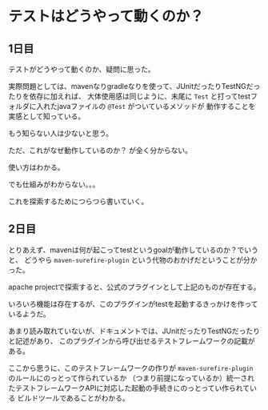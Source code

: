 # テストはどうやって動くのか？

## 1日目

テストがどうやって動くのか、疑問に思った。

実際問題としては、mavenなりgradleなりを使って、JUnitだったりTestNGだったりを依存に加えれば、
大体使用感は同じように、末尾に `Test` と打ってtestフォルダに入れたjavaファイルの `@Test` がついているメソッドが
動作することを実感として知っている。

もう知らない人は少ないと思う。

ただ、これがなぜ動作しているのか？ が全く分からない。

使い方はわかる。

でも仕組みがわからない。。。

これを探索するためにつらつら書いていく。

## 2日目

とりあえず、mavenは何が起こってtestというgoalが動作しているのか？でいうと、
どうやら `maven-surefire-plugin` という代物のおかげだということが分かった。

apache projectで探索すると、公式のプラグインとして上記のものが存在する。

いろいろ機能は存在するが、このプラグインがtestを起動するきっかけを作っているようだ。

あまり読み取れていないが、ドキュメントでは、JUnitだったりTestNGだったりと記述があり、
このプラグインから呼び出せるテストフレームワークの記載がある。

ここから思うに、このテストフレームワークの作りが `maven-surefire-plugin` のルールにのっとって作られているか
（つまり前提になっているか）統一されたテストフレームワークAPIに対応した起動の手続きにのっとってい作られている
ビルドツールであることがわかる。
